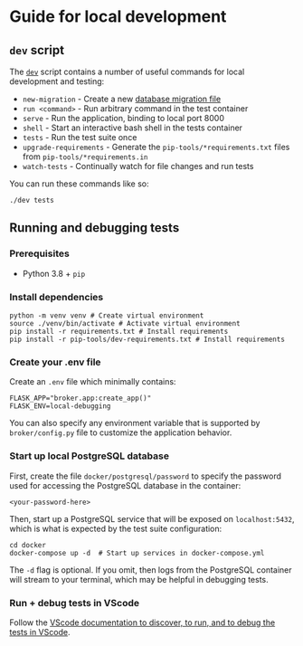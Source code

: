 # Guide for local development

## `dev` script

The [`dev`](./dev) script contains a number of useful commands for local development and testing:

- `new-migration` - Create a new [database migration file](https://alembic.sqlalchemy.org/en/latest/tutorial.html#create-a-migration-script)
- `run <command>` - Run arbitrary command in the test container
- `serve` - Run the application, binding to local port 8000
- `shell` - Start an interactive bash shell in the tests container
- `tests` - Run the test suite once
- `upgrade-requirements` - Generate the `pip-tools/*requirements.txt` files from `pip-tools/*requirements.in`
- `watch-tests` - Continually watch for file changes and run tests

You can run these commands like so:

```shell
./dev tests
```

## Running and debugging tests

### Prerequisites

- Python 3.8 + `pip`

### Install dependencies

```shell
python -m venv venv # Create virtual environment
source ./venv/bin/activate # Activate virtual environment
pip install -r requirements.txt # Install requirements
pip install -r pip-tools/dev-requirements.txt # Install requirements
```

### Create your .env file

Create an `.env` file which minimally contains:

```env
FLASK_APP="broker.app:create_app()"
FLASK_ENV=local-debugging
```

You can also specify any environment variable that is supported by `broker/config.py` file to customize the application behavior.

### Start up local PostgreSQL database

First, create the file `docker/postgresql/password` to specify the password used for accessing the PostgreSQL database in the container:

```text
<your-password-here>
```

Then, start up a PostgreSQL service that will be exposed on `localhost:5432`, which is what is expected by the test suite configuration:

```shell
cd docker
docker-compose up -d  # Start up services in docker-compose.yml
```

The `-d` flag is optional. If you omit, then logs from the PostgreSQL container will stream to your terminal, which may be helpful in debugging tests.

### Run + debug tests in VScode

Follow the [VScode documentation to discover, to run, and to debug the tests in VScode](https://code.visualstudio.com/docs/python/testing).